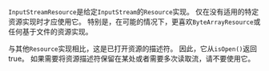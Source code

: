 `InputStreamResource`是给定`InputStream`的`Resource`实现。 仅在没有适用的特定资源实现时才应使用它。 特别是，在可能的情况下，更喜欢`ByteArrayResource`或任何基于文件的资源实现。

与其他`Resource`实现相比，这是已打开资源的描述符。 因此，它从`isOpen()`返回true。 如果需要将资源描述符保留在某处或者需要多次读取流，请不要使用它。